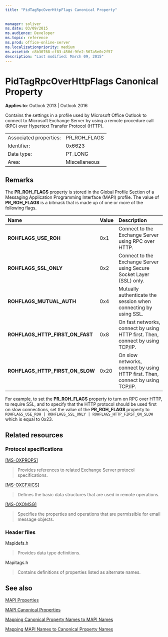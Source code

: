 ```yaml
---
title: "PidTagRpcOverHttpFlags Canonical Property"
 
 
manager: soliver
ms.date: 03/09/2015
ms.audience: Developer
ms.topic: reference
ms.prod: office-online-server
ms.localizationpriority: medium
ms.assetid: c8b30768-cf83-450d-9fe2-567a5e0c2f57
description: "Last modified: March 09, 2015"
---
```


# PidTagRpcOverHttpFlags Canonical Property

  
  
**Applies to**: Outlook 2013 | Outlook 2016 
  
Contains the settings in a profile used by Microsoft Office Outlook to connect to Microsoft Exchange Server by using a remote procedure call (RPC) over Hypertext Transfer Protocol (HTTP).
  
|||
|:-----|:-----|
|Associated properties:  <br/> |PR_ROH_FLAGS  <br/> |
|Identifier:  <br/> |0x6623  <br/> |
|Data type:  <br/> |PT_LONG  <br/> |
|Area:  <br/> |Miscellaneous  <br/> |
   
## Remarks

The **PR_ROH_FLAGS** property is stored in the Global Profile Section of a Messaging Application Programming Interface (MAPI) profile. The value of **PR_ROH_FLAGS** is a bitmask that is made up of one or more of the following flags. 
  
|**Name**|**Value**|**Description**|
|:-----|:-----|:-----|
|**ROHFLAGS_USE_ROH** <br/> |0x1  <br/> |Connect to the Exchange Server using RPC over HTTP.  <br/> |
|**ROHFLAGS_SSL_ONLY** <br/> |0x2  <br/> |Connect to the Exchange Server using Secure Socket Layer (SSL) only.  <br/> |
|**ROHFLAGS_MUTUAL_AUTH** <br/> |0x4  <br/> |Mutually authenticate the session when connecting by using SSL.  <br/> |
|**ROHFLAGS_HTTP_FIRST_ON_FAST** <br/> |0x8  <br/> |On fast networks, connect by using HTTP first. Then, connect by using TCP/IP.  <br/> |
|**ROHFLAGS_HTTP_FIRST_ON_SLOW** <br/> |0x20  <br/> |On slow networks, connect by using HTTP first. Then, connect by using TCP/IP.  <br/> |
   
For example, to set the **PR_ROH_FLAGS** property to turn on RPC over HTTP, to require SSL, and to specify that the HTTP protocol should be used first on slow connections, set the value of the **PR_ROH_FLAGS** property to  `ROHFLAGS_USE_ROH | ROHFLAGS_SSL_ONLY | ROHFLAGS_HTTP_FIRST_ON_SLOW` which is equal to 0x23. 
  
## Related resources

### Protocol specifications

[[MS-OXPROPS]](https://msdn.microsoft.com/library/f6ab1613-aefe-447d-a49c-18217230b148%28Office.15%29.aspx)
  
> Provides references to related Exchange Server protocol specifications.
    
[[MS-OXCFXICS]](https://msdn.microsoft.com/library/b9752f3d-d50d-44b8-9e6b-608a117c8532%28Office.15%29.aspx)
  
> Defines the basic data structures that are used in remote operations.
    
[[MS-OXOMSG]](https://msdn.microsoft.com/library/daa9120f-f325-4afb-a738-28f91049ab3c%28Office.15%29.aspx)
  
> Specifies the properties and operations that are permissible for email message objects.
    
### Header files

Mapidefs.h
  
> Provides data type definitions.
    
Mapitags.h
  
> Contains definitions of properties listed as alternate names.
    
## See also



[MAPI Properties](mapi-properties.md)
  
[MAPI Canonical Properties](mapi-canonical-properties.md)
  
[Mapping Canonical Property Names to MAPI Names](mapping-canonical-property-names-to-mapi-names.md)
  
[Mapping MAPI Names to Canonical Property Names](mapping-mapi-names-to-canonical-property-names.md)

